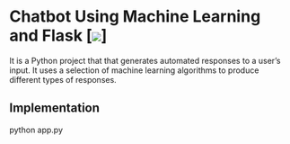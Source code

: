 # Chatbot Using Machine Learning and Flask [![](https://img.shields.io/github/license/sourcerer-io/hall-of-fame.svg?colorB=ff0000)]
It is a Python project that that generates automated responses to a user’s input. It uses a selection of machine learning algorithms to produce different types of responses.



## Implementation

python app.py
```# Chatbot-using-chatgpt
